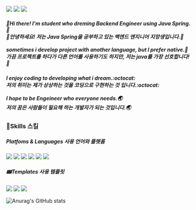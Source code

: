 <a href="https://tobegod.tistory.com/" target="_blank"><img src="https://img.shields.io/badge/Blog-e95220?style=flat-square&logo=Tistory&logoColor=white"/></a> 
<a href="https://www.notion.so/4-e6eee8e8248e45b1b14522d768b9f41d" target="_blank"><img src="https://img.shields.io/badge/사전스터디 4조-faf2da?style=flat-square&logo=Notion&logoColor=black"/></a> 
<a href="https://gmail.com/" target="_blank"><img src="https://img.shields.io/badge/Gmail-EA4335?style=flat-square&logo=Gmail&logoColor=white"/></a> 

##### 👋Hi there! I'm **student who dreming Backend Engineer** using Java Spring.🍃<br/>👋안녕하세요! 저는 Java Spring을 공부하고 있는 백엔드 엔지니어 지망생입니다.🍃<br/><br/>sometimes i develop project with another language, but I prefer native.🚀<br/>가끔 프로젝트를 하다가 다른 언어를 사용하기도 하지만, 저는 java를 가장 선호합니다!🚀

##### I enjoy coding to developing what i dream.:octocat:<br/>저의 취미는 제가 상상하는 것을 코딩으로 구현하는 것 입니다.:octocat:<br/><br/>I hope to be Engeineer who everyone needs.🌏<br/>저의 꿈은 사람들이 필요해 하는 개발자가 되는 것입니다.🌏

### 💪Skills 스킬
##### Platfoms & Languages 사용 언어와 플렛폼

<a href="https://www.oracle.com/kr/java/" target="_blank"><img src="https://img.shields.io/badge/Java-FF160B?style=flat-square&logo=Java&logoColor=white"/></a>
<a href="https://gradle.org/" target="_blank"><img src="https://img.shields.io/badge/Gradle-02303A?style=flat-square&logo=Gradle&logoColor=white"/></a>
<a href="https://namu.wiki/w/JavaScript" target="_blank"><img src="https://img.shields.io/badge/JavaScript-black?style=flat-square&logo=JavaScript&logoColor=#F7DF1E"/></a>
<a href="https://spring.io/" target="_blank"><img src="https://img.shields.io/badge/Spring-6DB33F?style=flat-square&logo=Spring&logoColor=white"/></a>
<a href="https://spring.io/" target="_blank"><img src="https://img.shields.io/badge/Spring Boot-6DB33F?style=flat-square&logo=Spring Boot&logoColor=white"/></a>
<a href="https://www.python.org/" target="_blank"><img src="https://img.shields.io/badge/Python-3776AB?style=flat-square&logo=Python&logoColor=white"/></a>

##### 📟Templates 사용 템플릿
<a href="https://www.jetbrains.com/ko-kr/idea/" target="_blank"><img src="https://img.shields.io/badge/IntelliJ IDEA-000000?style=flat-square&logo=IntelliJ IDEA&logoColor=white"/></a>
<a href="https://www.jetbrains.com/ko-kr/pycharm/" target="_blank"><img src="https://img.shields.io/badge/PyCharm-000000?style=flat-square&logo=PyCharm&logoColor=white"/></a>
<a href="https://git-scm.com/" target="_blank"><img src="https://img.shields.io/badge/Git-F05032?style=flat-square&logo=Git&logoColor=white"/></a>

![Anurag's GitHub stats](https://github-readme-stats.vercel.app/api?username=starMinK&show_icons=true&theme=transparent)
